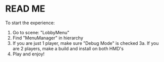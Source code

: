 # READ ME
To start the experience:
1. Go to scene: "LobbyMenu"
2. Find "MenuManager" in hierarchy
3. If you are just 1 player, make sure "Debug Mode" is checked
3a. If you are 2 players, make a build and install on both HMD's
4. Play and enjoy!

